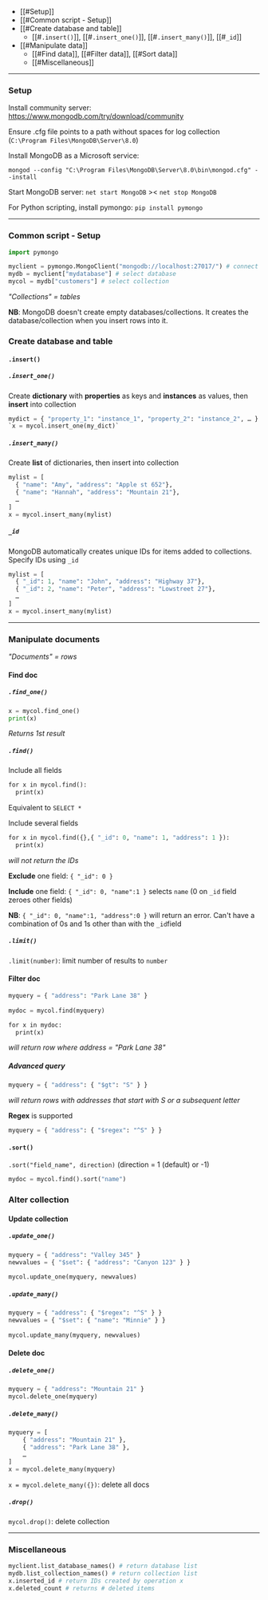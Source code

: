 - [[#Setup]]
- [[#Common script - Setup]]
- [[#Create database and table]]
	- [[#`.insert()`]], [[#`.insert_one()`]], [[#`.insert_many()`]], [[#`_id`]]
- [[#Manipulate data]]
	- [[#Find data]], [[#Filter data]], [[#Sort data]]
	- [[#Miscellaneous]]


___
### Setup

Install community server: https://www.mongodb.com/try/download/community

Ensure .cfg file points to a path without spaces for log collection (`C:\Program Files\MongoDB\Server\8.0`)

Install MongoDB as a Microsoft service: 
```shell
mongod --config "C:\Program Files\MongoDB\Server\8.0\bin\mongod.cfg" --install
```

Start MongoDB server: `net start MongoDB` >< `net stop MongoDB`

For Python scripting, install pymongo: `pip install pymongo`

___
### Common script - Setup

```python
import pymongo

myclient = pymongo.MongoClient("mongodb://localhost:27017/") # connect to MongoDB local server
mydb = myclient["mydatabase"] # select database
mycol = mydb["customers"] # select collection
```
*"Collections" = tables*

**NB**: MongoDB doesn't create empty databases/collections. It creates the database/collection when you insert rows into it.

### Create database and table

#### `.insert()`

##### `.insert_one()`

Create **dictionary** with **properties** as keys and **instances** as values, then **insert** into collection
```python
mydict = { "property_1": "instance_1", "property_2": "instance_2", … }
`x = mycol.insert_one(my_dict)`
```

##### `.insert_many()`

Create **list** of dictionaries, then insert into collection
```python
mylist = [  
  { "name": "Amy", "address": "Apple st 652"},  
  { "name": "Hannah", "address": "Mountain 21"},
  …
]  
x = mycol.insert_many(mylist)
```

##### `_id`

MongoDB automatically creates unique IDs for items added to collections. Specify IDs using `_id`
```python
mylist = [  
  { "_id": 1, "name": "John", "address": "Highway 37"},  
  { "_id": 2, "name": "Peter", "address": "Lowstreet 27"},
  …
]
x = mycol.insert_many(mylist)
```

___
### Manipulate documents
*"Documents" = rows*
#### Find doc

##### `.find_one()`
```python
x = mycol.find_one()  
print(x)
```
*Returns 1st result*

##### `.find()`
Include all fields
```python
for x in mycol.find():  
  print(x)
```
Equivalent to `SELECT *`

Include several fields
```python
for x in mycol.find({},{ "_id": 0, "name": 1, "address": 1 }):  
  print(x)
```
*will not return the IDs*

**Exclude** one field: `{ "_id": 0 }`

**Include** one field: `{ "_id": 0, "name":1 }` selects `name` (0 on `_id` field zeroes other fields)

**NB**: `{ "_id": 0, "name":1, "address":0 }` will return an error. Can't have a combination of 0s and 1s other than with the `_id`field

##### `.limit()`
`.limit(number)`: limit number of results to `number`

#### Filter doc
```python
myquery = { "address": "Park Lane 38" }  
  
mydoc = mycol.find(myquery)  

for x in mydoc:  
  print(x)
```
*will return row where address = "Park Lane 38"*

##### Advanced query
```python
myquery = { "address": { "$gt": "S" } }
```
*will return rows with addresses that start with S or a subsequent letter*

**Regex** is supported
```python
myquery = { "address": { "$regex": "^S" } }
```

#### `.sort()`

`.sort("field_name", direction)` (direction = 1 (default) or -1)
```python
mydoc = mycol.find().sort("name")
```

### Alter collection
#### Update collection

##### `.update_one()`
```python
myquery = { "address": "Valley 345" }  
newvalues = { "$set": { "address": "Canyon 123" } }  
  
mycol.update_one(myquery, newvalues)
```

##### `.update_many()`
```python
myquery = { "address": { "$regex": "^S" } }  
newvalues = { "$set": { "name": "Minnie" } }  
  
mycol.update_many(myquery, newvalues)
```

#### Delete doc
##### `.delete_one()`
```python
myquery = { "address": "Mountain 21" }
mycol.delete_one(myquery)
```

##### `.delete_many()`
```python
myquery = [
	{ "address": "Mountain 21" },
	{ "address": "Park Lane 38" },
	…
]
x = mycol.delete_many(myquery)
```

`x = mycol.delete_many({})`: delete all docs

##### `.drop()`
`mycol.drop()`: delete collection

___
### Miscellaneous

```python
myclient.list_database_names() # return database list
mydb.list_collection_names() # return collection list
x.inserted_id # return IDs created by operation x
x.deleted_count # returns # deleted items
```
